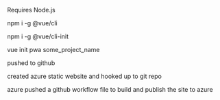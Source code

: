 Requires Node.js

npm i -g @vue/cli

npm i -g @vue/cli-init

vue init pwa some_project_name

pushed to github

created azure static website and hooked up to git repo

azure pushed a github workflow file to build and publish the site to azure


